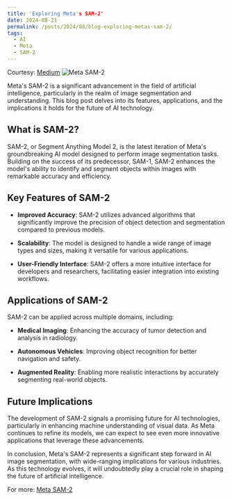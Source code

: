 ```yaml
---
title: 'Exploring Meta's SAM-2'
date: 2024-08-21
permalink: /posts/2024/08/blog-exploring-metas-sam-2/
tags:
  - AI
  - Meta
  - SAM-2
---
```


Courtesy: [Medium](https://medium.com/@cognidownunder/metas-sam-2-the-ai-that-can-segment-anything-even-video-61b6704b4a4f)
![Meta SAM-2](https://miro.medium.com/v2/resize:fit:2000/format:webp/1*d51FchGWJTv-KFDrcq596Q.png)

Meta's SAM-2 is a significant advancement in the field of artificial intelligence, particularly in the realm of image segmentation and understanding. This blog post delves into its features, applications, and the implications it holds for the future of AI technology.


## What is SAM-2?

SAM-2, or Segment Anything Model 2, is the latest iteration of Meta's groundbreaking AI model designed to perform image segmentation tasks. Building on the success of its predecessor, SAM-1, SAM-2 enhances the model's ability to identify and segment objects within images with remarkable accuracy and efficiency.

## Key Features of SAM-2

- **Improved Accuracy**: SAM-2 utilizes advanced algorithms that significantly improve the precision of object detection and segmentation compared to previous models. 

- **Scalability**: The model is designed to handle a wide range of image types and sizes, making it versatile for various applications.

- **User-Friendly Interface**: SAM-2 offers a more intuitive interface for developers and researchers, facilitating easier integration into existing workflows.

## Applications of SAM-2

SAM-2 can be applied across multiple domains, including:

- **Medical Imaging**: Enhancing the accuracy of tumor detection and analysis in radiology.

- **Autonomous Vehicles**: Improving object recognition for better navigation and safety.

- **Augmented Reality**: Enabling more realistic interactions by accurately segmenting real-world objects.

## Future Implications

The development of SAM-2 signals a promising future for AI technologies, particularly in enhancing machine understanding of visual data. As Meta continues to refine its models, we can expect to see even more innovative applications that leverage these advancements.

In conclusion, Meta's SAM-2 represents a significant step forward in AI image segmentation, with wide-ranging implications for various industries. As this technology evolves, it will undoubtedly play a crucial role in shaping the future of artificial intelligence.

For more: [Meta SAM-2](https://ai.meta.com/sam2/)